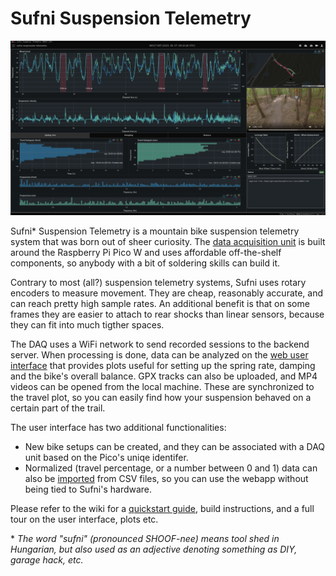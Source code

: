 Sufni Suspension Telemetry
==========================

![dashboard](pics/dashboard.png)

Sufni\* Suspension Telemetry is a mountain bike suspension telemetry system that
was born out of sheer curiosity. The [data acquisition unit](https://github.com/sghctoma/sst/wiki/02-Data-Acquisition-Unit) is built around the
Raspberry Pi Pico W and uses affordable off-the-shelf components, so anybody
with a bit of soldering skills can build it.

Contrary to most (all?) suspension telemetry systems, Sufni uses rotary encoders
to measure movement. They are cheap, reasonably accurate, and can reach pretty
high sample rates. An additional benefit is that on some frames they are easier
to attach to rear shocks than linear sensors, because they can fit into much
tigther spaces.

The DAQ uses a WiFi network to send recorded sessions to the backend server.
When processing is done, data can be analyzed on the [web user interface](https://github.com/sghctoma/sst/wiki/03-Dashboard) that
provides plots useful for setting up the spring rate, damping and the bike's
overall balance. GPX tracks can also be uploaded, and MP4 videos can be opened
from the local machine. These are synchronized to the travel plot, so you can
easily find how your suspension behaved on a certain part of the trail.

The user interface has two additional functionalities:

 - New bike setups can be created, and they can be associated with a DAQ unit
   based on the Pico's uniqe identifer.
 - Normalized (travel percentage, or a number between 0 and 1) data can also be
   [imported](https://github.com/sghctoma/sst/wiki/04-Importing-normalized-data) from CSV files, so you can use the webapp without being tied to
   Sufni's hardware.

Please refer to the wiki for a [quickstart guide](https://github.com/sghctoma/sst/wiki/01-Quickstart-guide), build instructions, and a full
tour on the user interface, plots etc.

\* *The word "sufni" (pronounced SHOOF-nee) means tool shed in Hungarian, but
also used as an adjective denoting something as DIY, garage hack, etc.*

